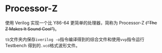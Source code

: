 # Processor-Z
使用 Verilog 实现一个比 Y86-64 更简单的处理器，简称为 Processor-Z ~~("The Z Makes It Sound Cool”)~~。


`tb`文件夹内保存`iverilog -o`指令编译得到的综合文件和使用`vvp`指令运行 Testbench 得到的`.vcd`格式波形文件。
